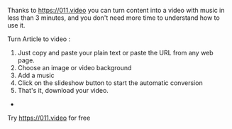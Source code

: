 Thanks to https://011.video you can turn content into a video with music in less than 3 minutes, and you don't need more time to understand how to use it.

Turn Article to video :

1. Just copy and paste your plain text or paste the URL from any web page.
2. Choose an image or video background
3. Add a music
4. Click on the slideshow button to start the automatic conversion
5. That's it, download your video.
- 
Try https://011.video for free
